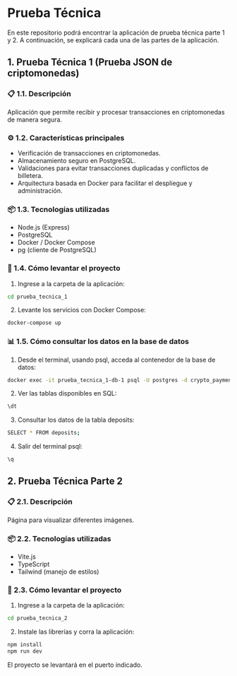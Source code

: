 # Prueba Técnica
En este repositorio podrá encontrar la aplicación de prueba técnica parte 1 y 2. A continuación, se explicará cada una de las partes de la aplicación.

## 1. Prueba Técnica 1 (Prueba JSON de criptomonedas)

### 📋 1.1. Descripción
Aplicación que permite recibir y procesar transacciones en criptomonedas de manera segura.

### ⚙️ 1.2. Características principales
- Verificación de transacciones en criptomonedas.
- Almacenamiento seguro en PostgreSQL.
- Validaciones para evitar transacciones duplicadas y conflictos de billetera.
- Arquitectura basada en Docker para facilitar el despliegue y administración.

### 📦 1.3. Tecnologías utilizadas
- Node.js (Express)
- PostgreSQL
- Docker / Docker Compose
- pg (cliente de PostgreSQL)

### 🚀 1.4. Cómo levantar el proyecto
1. Ingrese a la carpeta de la aplicación:
```bash
cd prueba_tecnica_1
```

2. Levante los servicios con Docker Compose:
```bash
docker-compose up
```

### 📊 1.5. Cómo consultar los datos en la base de datos

1. Desde el terminal, usando psql, acceda al contenedor de la base de datos:
```bash
docker exec -it prueba_tecnica_1-db-1 psql -U postgres -d crypto_payments
```

2. Ver las tablas disponibles en SQL:
```bash
\dt
```

3. Consultar los datos de la tabla deposits:
```bash
SELECT * FROM deposits;
```

4. Salir del terminal psql:
```bash
\q
```

## 2. Prueba Técnica Parte 2

### 📋 2.1. Descripción
Página para visualizar diferentes imágenes.

### 📦 2.2. Tecnologías utilizadas
- Vite.js
- TypeScript
- Tailwind (manejo de estilos)

### 🚀 2.3. Cómo levantar el proyecto
1. Ingrese a la carpeta de la aplicación:
```bash
cd prueba_tecnica_2
```

2. Instale las librerías y corra la aplicación:
```bash
npm install
npm run dev
```

El proyecto se levantará en el puerto indicado.
